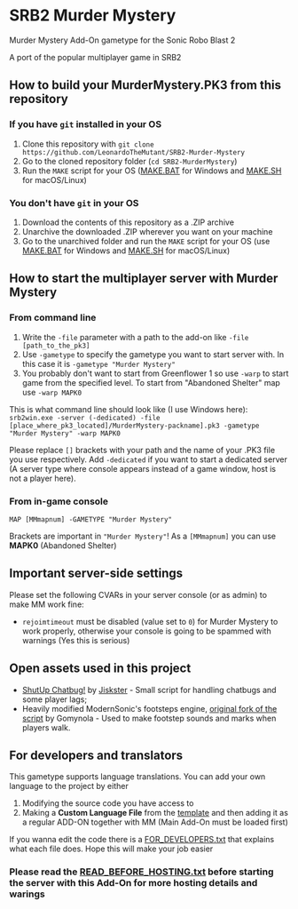 # SRB2 Murder Mystery
Murder Mystery Add-On gametype for the Sonic Robo Blast 2

A port of the popular multiplayer game in SRB2

## How to build your **MurderMystery.PK3** from this repository
### If you have `git` installed in your OS
1. Clone this repository with `git clone https://github.com/LeonardoTheMutant/SRB2-Murder-Mystery`
2. Go to the cloned repository folder (`cd SRB2-MurderMystery`)
3. Run the `MAKE` script for your OS ([MAKE.BAT](MAKE.BAT) for Windows and [MAKE.SH](MAKE.SH) for macOS/Linux)

### You don't have `git` in your OS
1. Download the contents of this repository as a .ZIP archive
2. Unarchive the downloaded .ZIP wherever you want on your machine
3. Go to the unarchived folder and run the `MAKE` script for your OS (use [MAKE.BAT](MAKE.BAT) for Windows and [MAKE.SH](MAKE.SH) for macOS/Linux)
## How to start the multiplayer server with Murder Mystery
### From command line
1. Write the `-file` parameter with a path to the add-on like `-file [path_to_the_pk3]`
2. Use `-gametype` to specify the gametype you want to start server with. In this case it is `-gametype "Murder Mystery"`
3. You probably don't want to start from Greenflower 1 so use `-warp` to start game from the specified level. To start from "Abandoned Shelter" map use `-warp MAPK0`

This is what command line should look like (I use Windows here): `srb2win.exe -server (-dedicated) -file [place_where_pk3_located]/MurderMystery-packname].pk3 -gametype "Murder Mystery" -warp MAPK0`

Please replace `[]` brackets with your path and the name of your .PK3 file you use respectively. Add `-dedicated` if you want to start a dedicated server (A server type where console appears instead of a game window, host is not a player here).
### From in-game console
`MAP [MMmapnum] -GAMETYPE "Murder Mystery"`

Brackets are important in `"Murder Mystery"`! As a `[MMmapnum]` you can use **MAPK0** (Abandoned Shelter)

## Important server-side settings
Please set the following CVARs in your server console (or as admin) to make MM work fine:
- `rejoimtimeout` must be disabled (value set to `0`) for Murder Mystery to work properly, otherwise your console is going to be spammed with warnings (Yes this is serious)

## Open assets used in this project
- [ShutUp Chatbug!](https://mb.srb2.org/addons/shut-up-chatbug.5046/) by [Jiskster](https://github.com/Jiskster) - Small script for handling chatbugs and some player lags;
- Heavily modified ModernSonic's footsteps engine, [original fork of the script](https://mb.srb2.org/addons/footsteps.1378/) by Gomynola - Used to make footstep sounds and marks when players walk.

## For developers and translators
This gametype supports language translations. You can add your own language to the project by either
1. Modifying the source code you have access to
2. Making a **Custom Language File** from the [template](ASSETS/customlang.lua) and then adding it as a regular ADD-ON together with MM (Main Add-On must be loaded first)

If you wanna edit the code there is a [FOR_DEVELOPERS.txt](SRC/FOR_DEVELOPERS.txt) that explains what each file does. Hope this will make your job easier

### Please read the [READ_BEFORE_HOSTING.txt](SRC/READ_BEFORE_HOSTING.txt) before starting the server with this Add-On for more hosting details and warings